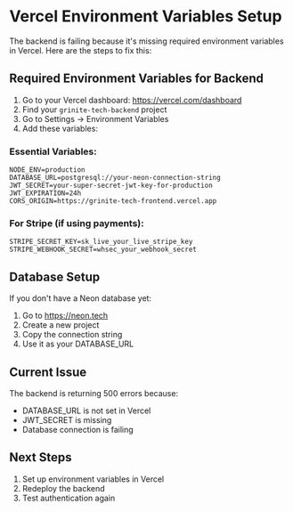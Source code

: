 # Vercel Environment Variables Setup

The backend is failing because it's missing required environment variables in Vercel. Here are the steps to fix this:

## Required Environment Variables for Backend

1. Go to your Vercel dashboard: https://vercel.com/dashboard
2. Find your `grinite-tech-backend` project
3. Go to Settings → Environment Variables
4. Add these variables:

### Essential Variables:
```
NODE_ENV=production
DATABASE_URL=postgresql://your-neon-connection-string
JWT_SECRET=your-super-secret-jwt-key-for-production
JWT_EXPIRATION=24h
CORS_ORIGIN=https://grinite-tech-frontend.vercel.app
```

### For Stripe (if using payments):
```
STRIPE_SECRET_KEY=sk_live_your_live_stripe_key
STRIPE_WEBHOOK_SECRET=whsec_your_webhook_secret
```

## Database Setup

If you don't have a Neon database yet:

1. Go to https://neon.tech
2. Create a new project
3. Copy the connection string
4. Use it as your DATABASE_URL

## Current Issue

The backend is returning 500 errors because:
- DATABASE_URL is not set in Vercel
- JWT_SECRET is missing
- Database connection is failing

## Next Steps

1. Set up environment variables in Vercel
2. Redeploy the backend
3. Test authentication again